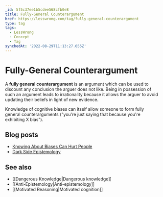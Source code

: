 ```yaml
---
_id: 5f5c37ee1b5cdee568cfb0e8
title: Fully-General Counterargument
href: https://lesswrong.com/tag/fully-general-counterargument
type: tag
tags:
  - LessWrong
  - Concept
  - Tag
synchedAt: '2022-08-29T11:13:27.655Z'
---
```

# Fully-General Counterargument

A **fully general counterargument** is an argument which can be used to discount any conclusion the arguer does not like. Being in possession of such an argument leads to irrationality because it allows the arguer to avoid updating their beliefs in light of new evidence.

Knowledge of cognitive biases can itself allow someone to form fully general counterarguments ("you're just saying that because you're exhibiting X bias").

Blog posts
----------

*   [Knowing About Biases Can Hurt People](http://lesswrong.com/lw/he/knowing_about_biases_can_hurt_people/)
*   [Dark Side Epistemology](http://lesswrong.com/lw/uy/dark_side_epistemology/)

See also
--------

*   [[Dangerous Knowledge|Dangerous knowledge]]
*   [[Anti-Epistemology|Anti-epistemology]]
*   [[Motivated Reasoning|Motivated cognition]]